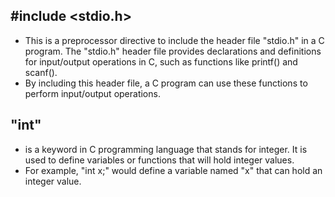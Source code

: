 ## #include <stdio.h>

* This is a preprocessor directive to include the header file "stdio.h" in a C program. The "stdio.h" header file provides declarations and definitions for input/output operations in C, such as functions like printf() and scanf().
* By including this header file, a C program can use these functions to perform input/output operations.


## "int" 
* is a keyword in C programming language that stands for integer. It is used to define variables or functions that will hold integer values.
* For example, "int x;" would define a variable named "x" that can hold an integer value.